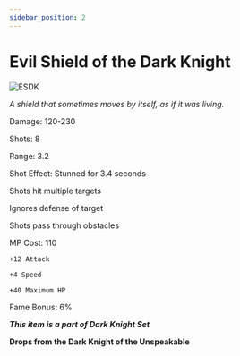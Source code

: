 ```yaml
---
sidebar_position: 2
---
```


# Evil Shield of the Dark Knight

![ESDK](https://vwiki.valorserver.com/api/item/picture/evil%20shield%20of%20the%20dark%20knight)

<i>A shield that sometimes moves by itself, as if it was living.</i>

Damage: 120-230

Shots: 8

Range: 3.2

Shot Effect: Stunned for 3.4 seconds

Shots hit multiple targets

Ignores defense of target

Shots pass through obstacles

MP Cost: 110

    +12 Attack
    
    +4 Speed
    
    +40 Maximum HP

Fame Bonus: 6%

***This item is a part of Dark Knight Set***

**Drops from the Dark Knight of the Unspeakable**
